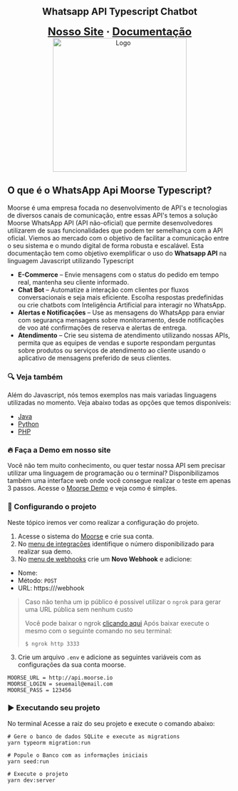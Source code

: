 <div>
<h2 align="center">Whatsapp API Typescript Chatbot</h2>
<p align="center">
<strong><font size="+2" align="center">
  <a href="https://whatsapp.moorse.io/">Nosso Site</a>
  <span> · </span>
  <a href="https://moorse.readme.io/">Documentação</a>
</font></strong>
<br/>
<a href="https://moorse.io/">
  <img alt="Logo" title="#logo" width="300px" src="files/github.gif">
</a>
</p>
</div>

## O que é o WhatsApp Api Moorse Typescript?
Moorse é uma empresa focada no desenvolvimento de API's e tecnologias de diversos canais de comunicação, entre essas API's temos a solução Moorse WhatsApp API (API não-oficial) que permite desenvolvedores utilizarem de suas funcionalidades que podem ter semelhança com a API oficial. Viemos ao mercado com o objetivo de facilitar a comunicação entre o seu sistema e o mundo digital de forma robusta e escalável. Esta documentação tem como objetivo exemplificar o uso do **Whatsapp API** na linguagem Javascript utilizando Typescript

* **E-Commerce** – Envie mensagens com o status do pedido em tempo real, mantenha seu cliente informado.
* **Chat Bot** – Automatize a interação com clientes por fluxos conversacionais e seja mais eficiente. Escolha respostas predefinidas ou crie chatbots com Inteligência Artificial para interagir no WhatsApp.
* **Alertas e Notificações** – Use as mensagens do WhatsApp para enviar com segurança mensagens sobre monitoramento, desde notificações de voo até confirmações de reserva e alertas de entrega.
* **Atendimento** – Crie seu sistema de atendimento utilizando nossas APIs, permita que as equipes de vendas e suporte respondam perguntas sobre produtos ou serviços de atendimento ao cliente usando o aplicativo de mensagens preferido de seus clientes.


### :mag: Veja também

Além do Javascript, nós temos exemplos nas mais variadas linguagens utilizadas no momento. Veja abaixo todas as opções que temos disponíveis:

- [Java](https://github.com/moorseio/whatsapp-api-java)
- [Python]()
- [PHP]()

### :fire: Faça a Demo em nosso site
Você não tem muito conhecimento, ou quer testar nossa API sem precisar utilizar uma linguagem de programação ou o terminal? Disponibilizamos também uma interface web onde você consegue realizar o teste em apenas 3 passos. Acesse o [Moorse Demo](https://app.moorse.io/demo) e veja como é simples.


### :rocket: Configurando o projeto
Neste tópico iremos ver como realizar a configuração do projeto.

1. Acesse o sistema do [Moorse](https://app.moorse.io/register) e crie sua conta.
2. No [menu de integrações](https://app.moorse.io/integrations) identifique o número disponibilizado para realizar sua demo.
3. No [menu de webhooks](http://front.moorse.io/webhooks) crie um **Novo Webhook** e adicione:
  - Nome:
  - Método: `POST`
  - URL: https://<ip-publico>/webhook

> Caso não tenha um ip público é possivel utilizar o `ngrok` para gerar uma URL pública sem nenhum custo
>
> Você pode baixar o ngrok [clicando aqui](https://ngrok.com/download)
> Após baixar execute o mesmo com o seguinte comando no seu terminal:
>
> `$ ngrok http 3333`

3. Crie um arquivo `.env` e adicione as seguintes variáveis com as configurações da sua conta moorse.

```
MOORSE_URL = http://api.moorse.io
MOORSE_LOGIN = seuemail@email.com
MOORSE_PASS = 123456
```

### :arrow_forward: Executando seu projeto
No terminal Acesse a raiz do seu projeto e execute o comando abaixo:

```
# Gere o banco de dados SQLite e execute as migrations
yarn typeorm migration:run

# Popule o Banco com as informações iniciais
yarn seed:run

# Execute o projeto
yarn dev:server
```
